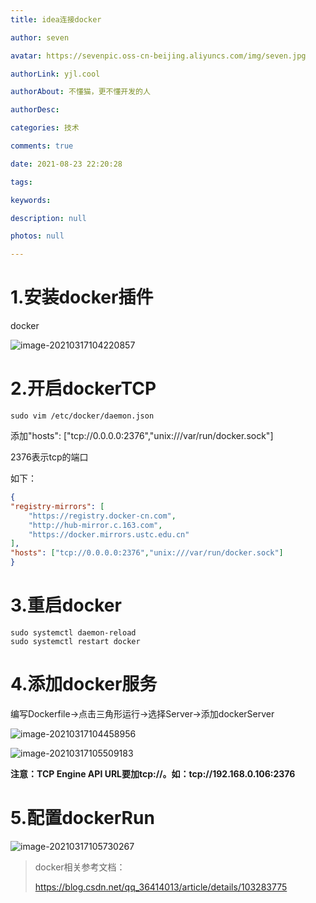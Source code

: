 ```yaml
---
title: idea连接docker

author: seven

avatar: https://sevenpic.oss-cn-beijing.aliyuncs.com/img/seven.jpg

authorLink: yjl.cool

authorAbout: 不懂猫，更不懂开发的人

authorDesc: 

categories: 技术

comments: true

date: 2021-08-23 22:20:28

tags: 

keywords: 

description: null

photos: null

---
```

# 1.安装docker插件

docker

![image-20210317104220857](https://sevenpic.oss-cn-beijing.aliyuncs.com/img/image-20210317104220857.png)

# 2.开启dockerTCP

```shell
sudo vim /etc/docker/daemon.json
```

添加"hosts": ["tcp://0.0.0.0:2376","unix:///var/run/docker.sock"] 

2376表示tcp的端口

如下：

```json
{
"registry-mirrors": [
    "https://registry.docker-cn.com",
    "http://hub-mirror.c.163.com",
    "https://docker.mirrors.ustc.edu.cn"
],
"hosts": ["tcp://0.0.0.0:2376","unix:///var/run/docker.sock"]
}
```

# 3.重启docker

```
sudo systemctl daemon-reload 
sudo systemctl restart docker
```

# 4.添加docker服务

编写Dockerfile->点击三角形运行->选择Server->添加dockerServer

![image-20210317104458956](https://sevenpic.oss-cn-beijing.aliyuncs.com/img/image-20210317104458956.png)

![image-20210317105509183](https://sevenpic.oss-cn-beijing.aliyuncs.com/img/image-20210317105509183.png)

**注意：TCP Engine API URL要加tcp://。如：tcp://192.168.0.106:2376**

# 5.配置dockerRun

![image-20210317105730267](https://sevenpic.oss-cn-beijing.aliyuncs.com/img/image-20210317105730267.png)

> docker相关参考文档：
>
> https://blog.csdn.net/qq_36414013/article/details/103283775